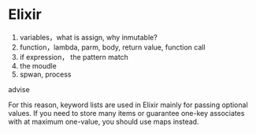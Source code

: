 # Elixir

1. variables，what is assign, why inmutable?
2. function，lambda, parm, body, return value, function call
3. if expression， the pattern match
4. the moudle
5. spwan, process


advise

For this reason, keyword lists are used in Elixir mainly for passing optional values. 
If you need to store many items or guarantee one-key associates with at maximum one-value, 
you should use maps instead.